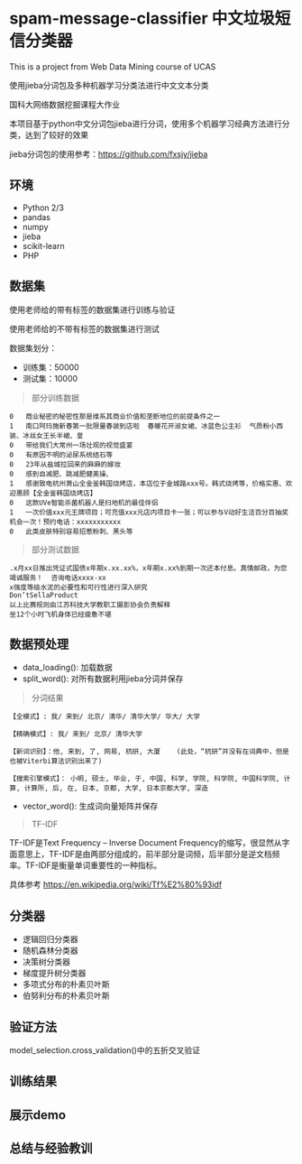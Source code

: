 # spam-message-classifier 中文垃圾短信分类器
This is a project from Web Data Mining course of UCAS

使用jieba分词包及多种机器学习分类法进行中文文本分类

国科大网络数据挖掘课程大作业

本项目基于python中文分词包jieba进行分词，使用多个机器学习经典方法进行分类，达到了较好的效果

jieba分词包的使用参考：https://github.com/fxsjy/jieba

## 环境

- Python 2/3
- pandas
- numpy
- jieba
- scikit-learn
- PHP
## 数据集

使用老师给的带有标签的数据集进行训练与验证

使用老师给的不带有标签的数据集进行测试

数据集划分：

- 训练集：50000
- 测试集：10000

> 部分训练数据
```
0	商业秘密的秘密性那是维系其商业价值和垄断地位的前提条件之一
1	南口阿玛施新春第一批限量春装到店啦  春暖花开淑女裙、冰蓝色公主衫  气质粉小西装、冰丝女王长半裙、皇
0	带给我们大常州一场壮观的视觉盛宴
0	有原因不明的泌尿系统结石等
0	23年从盐城拉回来的麻麻的嫁妆
0	感到自减肥、跳减肥健美操、
1	感谢致电杭州萧山全金釜韩国烧烤店，本店位于金城路xxx号。韩式烧烤等，价格实惠、欢迎惠顾【全金釜韩国烧烤店】
0	这款UVe智能杀菌机器人是扫地机的最佳伴侣
1	一次价值xxx元王牌项目；可充值xxx元店内项目卡一张；可以参与V动好生活百分百抽奖机会一次！预约电话：xxxxxxxxxxx
0	此类皮肤特别容易招惹粉刺、黑头等
```
> 部分测试数据
```
.x月xx日推出凭证式国债x年期x.xx.xx%，x年期x.xx%到期一次还本付息。真情邮政，为您竭诚服务！  咨询电话xxxx-xx
x强度等级水泥的必要性和可行性进行深入研究
Don’tSellaProduct
以上比赛规则由江苏科技大学教职工摄影协会负责解释
坐12个小时飞机身体已经疲惫不堪
```
## 数据预处理

- data_loading(): 加载数据
- split_word(): 对所有数据利用jieba分词并保存
> 分词结果
```
【全模式】: 我/ 来到/ 北京/ 清华/ 清华大学/ 华大/ 大学

【精确模式】: 我/ 来到/ 北京/ 清华大学

【新词识别】：他, 来到, 了, 网易, 杭研, 大厦    (此处，“杭研”并没有在词典中，但是也被Viterbi算法识别出来了)

【搜索引擎模式】： 小明, 硕士, 毕业, 于, 中国, 科学, 学院, 科学院, 中国科学院, 计算, 计算所, 后, 在, 日本, 京都, 大学, 日本京都大学, 深造
```
- vector_word(): 生成词向量矩阵并保存
> TF-IDF

TF-IDF是Text Frequency – Inverse Document Frequency的缩写，很显然从字面意思上，TF-IDF是由两部分组成的，前半部分是词频，后半部分是逆文档频率。TF-IDF是衡量单词重要性的一种指标。 

具体参考 https://en.wikipedia.org/wiki/Tf%E2%80%93idf

## 分类器
- 逻辑回归分类器
- 随机森林分类器
- 决策树分类器
- 梯度提升树分类器
- 多项式分布的朴素贝叶斯
- 伯努利分布的朴素贝叶斯


## 验证方法

model_selection.cross_validation()中的五折交叉验证

## 训练结果

## 展示demo

## 总结与经验教训
